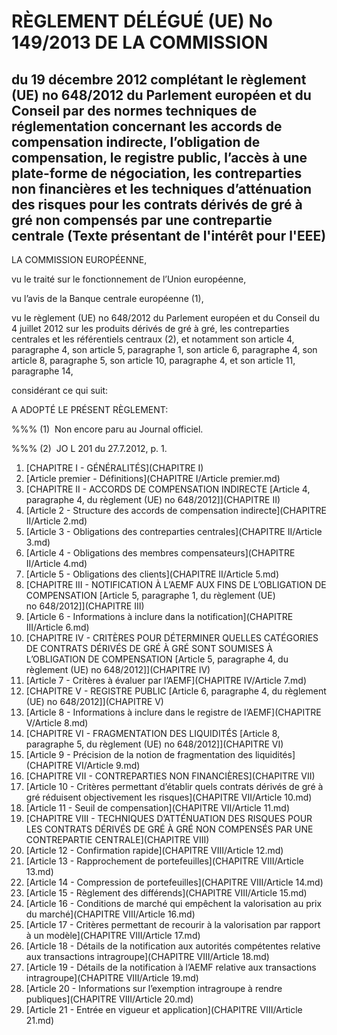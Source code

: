 # RÈGLEMENT DÉLÉGUÉ (UE) No 149/2013 DE LA COMMISSION

## du 19 décembre 2012 complétant le règlement (UE) no 648/2012 du Parlement européen et du Conseil par des normes techniques de réglementation concernant les accords de compensation indirecte, l’obligation de compensation, le registre public, l’accès à une plate-forme de négociation, les contreparties non financières et les techniques d’atténuation des risques pour les contrats dérivés de gré à gré non compensés par une contrepartie centrale (Texte présentant de l'intérêt pour l'EEE)

LA COMMISSION EUROPÉENNE,

vu le traité sur le fonctionnement de l’Union européenne,

vu l’avis de la Banque centrale européenne (1),

vu le règlement (UE) no 648/2012 du Parlement européen et du Conseil du 4 juillet 2012 sur les produits dérivés de gré à gré, les contreparties centrales et les référentiels centraux (2), et notamment son article 4, paragraphe 4, son article 5, paragraphe 1, son article 6, paragraphe 4, son article 8, paragraphe 5, son article 10, paragraphe 4, et son article 11, paragraphe 14,

considérant ce qui suit:

A ADOPTÉ LE PRÉSENT RÈGLEMENT:

%%% (1)  Non encore paru au Journal officiel.

%%% (2)  JO L 201 du 27.7.2012, p. 1.

1. [CHAPITRE I - GÉNÉRALITÉS](CHAPITRE I)
  1. [Article premier - Définitions](CHAPITRE I/Article premier.md)
1. [CHAPITRE II - ACCORDS DE COMPENSATION INDIRECTE [Article 4, paragraphe 4, du règlement (UE) no 648/2012]](CHAPITRE II)
  1. [Article 2 - Structure des accords de compensation indirecte](CHAPITRE II/Article 2.md)
  1. [Article 3 - Obligations des contreparties centrales](CHAPITRE II/Article 3.md)
  1. [Article 4 - Obligations des membres compensateurs](CHAPITRE II/Article 4.md)
  1. [Article 5 - Obligations des clients](CHAPITRE II/Article 5.md)
1. [CHAPITRE III - NOTIFICATION À L’AEMF AUX FINS DE L’OBLIGATION DE COMPENSATION [Article 5, paragraphe 1, du règlement (UE) no 648/2012]](CHAPITRE III)
  1. [Article 6 - Informations à inclure dans la notification](CHAPITRE III/Article 6.md)
1. [CHAPITRE IV - CRITÈRES POUR DÉTERMINER QUELLES CATÉGORIES DE CONTRATS DÉRIVÉS DE GRÉ À GRÉ SONT SOUMISES À L’OBLIGATION DE COMPENSATION [Article 5, paragraphe 4, du règlement (UE) no 648/2012]](CHAPITRE IV)
  1. [Article 7 - Critères à évaluer par l’AEMF](CHAPITRE IV/Article 7.md)
1. [CHAPITRE V - REGISTRE PUBLIC [Article 6, paragraphe 4, du règlement (UE) no 648/2012]](CHAPITRE V)
  1. [Article 8 - Informations à inclure dans le registre de l’AEMF](CHAPITRE V/Article 8.md)
1. [CHAPITRE VI - FRAGMENTATION DES LIQUIDITÉS [Article 8, paragraphe 5, du règlement (UE) no 648/2012]](CHAPITRE VI)
  1. [Article 9 - Précision de la notion de fragmentation des liquidités](CHAPITRE VI/Article 9.md)
1. [CHAPITRE VII - CONTREPARTIES NON FINANCIÈRES](CHAPITRE VII)
  1. [Article 10 - Critères permettant d’établir quels contrats dérivés de gré à gré réduisent objectivement les risques](CHAPITRE VII/Article 10.md)
  1. [Article 11 - Seuil de compensation](CHAPITRE VII/Article 11.md)
1. [CHAPITRE VIII - TECHNIQUES D’ATTÉNUATION DES RISQUES POUR LES CONTRATS DÉRIVÉS DE GRÉ À GRÉ NON COMPENSÉS PAR UNE CONTREPARTIE CENTRALE](CHAPITRE VIII)
  1. [Article 12 - Confirmation rapide](CHAPITRE VIII/Article 12.md)
  1. [Article 13 - Rapprochement de portefeuilles](CHAPITRE VIII/Article 13.md)
  1. [Article 14 - Compression de portefeuilles](CHAPITRE VIII/Article 14.md)
  1. [Article 15 - Règlement des différends](CHAPITRE VIII/Article 15.md)
  1. [Article 16 - Conditions de marché qui empêchent la valorisation au prix du marché](CHAPITRE VIII/Article 16.md)
  1. [Article 17 - Critères permettant de recourir à la valorisation par rapport à un modèle](CHAPITRE VIII/Article 17.md)
  1. [Article 18 - Détails de la notification aux autorités compétentes relative aux transactions intragroupe](CHAPITRE VIII/Article 18.md)
  1. [Article 19 - Détails de la notification à l’AEMF relative aux transactions intragroupe](CHAPITRE VIII/Article 19.md)
  1. [Article 20 - Informations sur l’exemption intragroupe à rendre publiques](CHAPITRE VIII/Article 20.md)
  1. [Article 21 - Entrée en vigueur et application](CHAPITRE VIII/Article 21.md)

